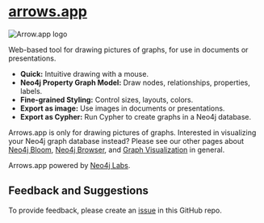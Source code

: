 # [arrows.app](https://arrows.app/)

![Arrow.app logo](https://arrows.app/about/assets/arrows_logo.svg)

Web-based tool for drawing pictures of graphs, for use in documents or presentations.

* **Quick:** Intuitive drawing with a mouse.
* **Neo4j Property Graph Model:** Draw nodes, relationships, properties, labels.
* **Fine-grained Styling:** Control sizes, layouts, colors.
* **Export as image:** Use images in documents or presentations.
* **Export as Cypher:** Run Cypher to create graphs in a Neo4j database.

Arrows.app is only for drawing pictures of graphs.
Interested in visualizing your Neo4j graph database instead? Please see our other pages about
[Neo4j Bloom](https://neo4j.com/bloom/),
[Neo4j Browser](https://neo4j.com/developer/neo4j-browser/),
and [Graph Visualization](https://neo4j.com/developer/tools-graph-visualization/) in general.

Arrows.app powered by [Neo4j Labs](https://neo4j.com/labs/).

## Feedback and Suggestions

To provide feedback, please create an [issue](https://github.com/neo4j-labs/arrows.app/issues) in this GitHub repo.
